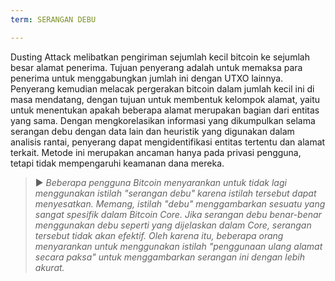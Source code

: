 ```yaml
---
term: SERANGAN DEBU

---
```

Dusting Attack melibatkan pengiriman sejumlah kecil bitcoin ke sejumlah besar alamat penerima. Tujuan penyerang adalah untuk memaksa para penerima untuk menggabungkan jumlah ini dengan UTXO lainnya. Penyerang kemudian melacak pergerakan bitcoin dalam jumlah kecil ini di masa mendatang, dengan tujuan untuk membentuk kelompok alamat, yaitu untuk menentukan apakah beberapa alamat merupakan bagian dari entitas yang sama. Dengan mengkorelasikan informasi yang dikumpulkan selama serangan debu dengan data lain dan heuristik yang digunakan dalam analisis rantai, penyerang dapat mengidentifikasi entitas tertentu dan alamat terkait. Metode ini merupakan ancaman hanya pada privasi pengguna, tetapi tidak mempengaruhi keamanan dana mereka.

> ► *Beberapa pengguna Bitcoin menyarankan untuk tidak lagi menggunakan istilah "serangan debu" karena istilah tersebut dapat menyesatkan. Memang, istilah "debu" menggambarkan sesuatu yang sangat spesifik dalam Bitcoin Core. Jika serangan debu benar-benar menggunakan debu seperti yang dijelaskan dalam Core, serangan tersebut tidak akan efektif. Oleh karena itu, beberapa orang menyarankan untuk menggunakan istilah "penggunaan ulang alamat secara paksa" untuk menggambarkan serangan ini dengan lebih akurat.*